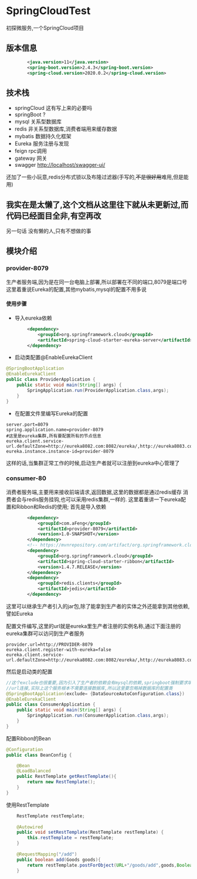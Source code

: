 # SpringCloudTest
初探微服务,一个SpringCloud项目  
## 版本信息
```xml
        <java.version>11</java.version>
        <spring-boot.version>2.4.3</spring-boot.version>
        <spring-cloud.version>2020.0.2</spring-cloud.version>
```

## 技术栈
* springCloud 这有写上来的必要吗
* springBoot ?
* mysql 关系型数据库
* redis 非关系型数据库,消费者端用来缓存数据
* mybatis 数据持久化框架
* Eureka 服务注册与发现
* feign rpc调用
* gateway 网关
* swagger <http://localhost/swagger-ui/>

还加了一些小玩意,redis分布式锁以及布隆过滤器(手写的,~~不是很好用~~难用,但是能用)  

## 我实在是太懒了,这个文档从这里往下就从未更新过,而代码已经面目全非,有空再改
另一句话 没有懒的人,只有不想做的事

## 模块介绍
### provider-8079
生产者服务端,因为是在同一台电脑上部署,所以部署在不同的端口,8079是端口号
这里着重说Eureka的配置,其他mybatis,mysql的配置不用多说
#### 使用步骤
* 导入eureka依赖
```xml
        <dependency>
            <groupId>org.springframework.cloud</groupId>
            <artifactId>spring-cloud-starter-eureka-server</artifactId>
        </dependency>
```
* 启动类配置@EnableEurekaClient
```java
@SpringBootApplication
@EnableEurekaClient
public class ProviderApplication {
    public static void main(String[] args) {
        SpringApplication.run(ProviderApplication.class,args);
    }
}
```
* 在配置文件里编写Eureka的配置
```properties
server.port=8079
spring.application.name=provider-8079
#这里是eureka集群,所有要配置所有的节点信息
eureka.client.service-url.defaultZone=http://eureka8082.com:8082/eureka/,http://eureka8083.com:8083/eureka/,http://eureka8083.com:8083/eureka/
eureka.instance.instance-id=provider-8079
```
这样的话,当集群正常工作的时候,启动生产者就可以注册到eureka中心管理了

### consumer-80
消费者服务端,主要用来接收前端请求,返回数据,这里的数据都是通过redis缓存
消费者会与redis服务挂钩,也可以采用redis集群,一样的.
这里着重讲一下eureka配置和Ribbon和Redis的使用;
首先是导入依赖
```xml
        <dependency>
            <groupId>com.aFeng</groupId>
            <artifactId>provider-8079</artifactId>
            <version>1.0-SNAPSHOT</version>
        </dependency>
        <!-- https://mvnrepository.com/artifact/org.springframework.cloud/spring-cloud-starter-ribbon -->
        <dependency>
            <groupId>org.springframework.cloud</groupId>
            <artifactId>spring-cloud-starter-ribbon</artifactId>
            <version>1.4.7.RELEASE</version>
        </dependency>
        <dependency>
            <groupId>redis.clients</groupId>
            <artifactId>jedis</artifactId>
        </dependency>
```
这里可以继承生产者引入的jar包,除了能拿到生产者的实体之外还能拿到其他依赖,譬如Eureka

配置文件编写,这里的url就是eureka里生产者注册的实例名称,通过下面注册的eureka集群可以访问到生产者服务
```properties
provider.url=http://PROVIDER-8079
eureka.client.register-with-eureka=false
eureka.client.service-url.defaultZone=http://eureka8082.com:8082/eureka/,http://eureka8083.com:8083/eureka/,http://eureka8083.com:8083/eureka/
```

然后是启动类的配置
```java
//这个exclude也很重要,因为引入了生产者的依赖会有mysql的依赖,springboot强制要求填写datasource的
//url连接,实际上这个服务根本不需要连接数据库,所以这里要忽略掉数据库的配置类
@SpringBootApplication(exclude= {DataSourceAutoConfiguration.class})
@EnableEurekaClient
public class ConsumerApplication {
    public static void main(String[] args) {
        SpringApplication.run(ConsumerApplication.class,args);
    }
}
```
配置Ribbon的Bean
```java
@Configuration
public class BeanConfig {

    @Bean
    @LoadBalanced
    public RestTemplate getRestTemplate(){
        return new RestTemplate();
    }
}

```
使用RestTemplate
```java
    RestTemplate restTemplate;
    
    @Autowired
    public void setRestTemplate(RestTemplate restTemplate) {
        this.restTemplate = restTemplate;
    }
   
    @RequestMapping("/add")
    public boolean add(Goods goods){
        return restTemplate.postForObject(URL+"/goods/add",goods,Boolean.class);
    }
```

